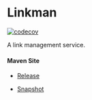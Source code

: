 # Linkman

[![codecov](https://codecov.io/gh/bremersee/linkman/branch/develop/graph/badge.svg)](https://codecov.io/gh/bremersee/linkman)

A link management service.

#### Maven Site

- [Release](https://bremersee.github.io/linkman/index.html)

- [Snapshot](https://nexus.bremersee.org/repository/maven-sites/linkman/1.0.4-SNAPSHOT/index.html)
